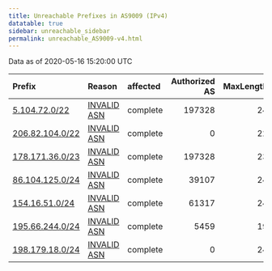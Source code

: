 ```yaml
---
title: Unreachable Prefixes in AS9009 (IPv4)
datatable: true
sidebar: unreachable_sidebar
permalink: unreachable_AS9009-v4.html
---
```


Data as of 2020-05-16 15:20:00 UTC


<div class="datatable-begin"></div>

| Prefix                                                   | Reason                                                                                                | affected   |   Authorized AS |   MaxLength | Anchor                                           |   unreachable /24s |
|:---------------------------------------------------------|:------------------------------------------------------------------------------------------------------|:-----------|----------------:|------------:|:-------------------------------------------------|-------------------:|
| [5.104.72.0/22](https://stat.ripe.net/5.104.72.0/22)     | [INVALID ASN](https://rpki-validator.ripe.net/announcement-preview?asn=AS9009&prefix=5.104.72.0/22)   | complete   |          197328 |          24 | [RIPE](unreachable_RIPE_NCC_RPKI_Root-v4.html)   |                  4 |
| [206.82.104.0/22](https://stat.ripe.net/206.82.104.0/22) | [INVALID ASN](https://rpki-validator.ripe.net/announcement-preview?asn=AS9009&prefix=206.82.104.0/22) | complete   |               0 |          22 | [ARIN](unreachable_ARIN-v4.html)                 |                  4 |
| [178.171.36.0/23](https://stat.ripe.net/178.171.36.0/23) | [INVALID ASN](https://rpki-validator.ripe.net/announcement-preview?asn=AS9009&prefix=178.171.36.0/23) | complete   |          197328 |          23 | [RIPE](unreachable_RIPE_NCC_RPKI_Root-v4.html)   |                  2 |
| [86.104.125.0/24](https://stat.ripe.net/86.104.125.0/24) | [INVALID ASN](https://rpki-validator.ripe.net/announcement-preview?asn=AS9009&prefix=86.104.125.0/24) | complete   |           39107 |          24 | [RIPE](unreachable_RIPE_NCC_RPKI_Root-v4.html)   |                  1 |
| [154.16.51.0/24](https://stat.ripe.net/154.16.51.0/24)   | [INVALID ASN](https://rpki-validator.ripe.net/announcement-preview?asn=AS9009&prefix=154.16.51.0/24)  | complete   |           61317 |          24 | [AfriNIC](unreachable_AfriNIC_RPKI_Root-v4.html) |                  1 |
| [195.66.244.0/24](https://stat.ripe.net/195.66.244.0/24) | [INVALID ASN](https://rpki-validator.ripe.net/announcement-preview?asn=AS9009&prefix=195.66.244.0/24) | complete   |            5459 |          19 | [RIPE](unreachable_RIPE_NCC_RPKI_Root-v4.html)   |                  1 |
| [198.179.18.0/24](https://stat.ripe.net/198.179.18.0/24) | [INVALID ASN](https://rpki-validator.ripe.net/announcement-preview?asn=AS9009&prefix=198.179.18.0/24) | complete   |               0 |          24 | [ARIN](unreachable_ARIN-v4.html)                 |                  1 |

<div class="datatable-end"></div>